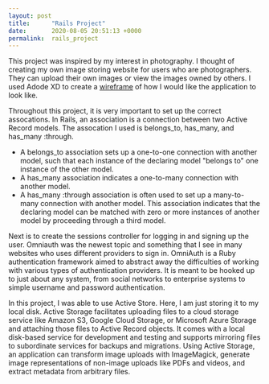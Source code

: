 ```yaml
---
layout: post
title:      "Rails Project"
date:       2020-08-05 20:51:13 +0000
permalink:  rails_project
---
```



This project was inspired by my interest in photography. I thought of creating my own image storing website for users who are photographers. They can upload their own images or view the images owned by others. I used Adode XD to create a [wireframe](https://ibb.co/ph10tdS) of how I would like the application to look like. 

Throughout this project, it is very important to set up the correct assocations. In Rails, an association is a connection between two Active Record models. The assocation I used is belongs_to, has_many, and has_many :through. 
* A belongs_to association sets up a one-to-one connection with another model, such that each instance of the declaring model "belongs to" one instance of the other model. 
* A has_many association indicates a one-to-many connection with another model. 
* A has_many :through association is often used to set up a many-to-many connection with another model. This association indicates that the declaring model can be matched with zero or more instances of another model by proceeding through a third model.

Next is to create the sessions controller for logging in and signing up the user. Omniauth was the newest topic and something that I see in many websites who uses different providers to sign in. OmniAuth is a Ruby authentication framework aimed to abstract away the difficulties of working with various types of authentication providers. It is meant to be hooked up to just about any system, from social networks to enterprise systems to simple username and password authentication.

In this project, I was able to use Active Store. Here, I am just storing it to my local disk. Active Storage facilitates uploading files to a cloud storage service like Amazon S3, Google Cloud Storage, or Microsoft Azure Storage and attaching those files to Active Record objects. It comes with a local disk-based service for development and testing and supports mirroring files to subordinate services for backups and migrations. Using Active Storage, an application can transform image uploads with ImageMagick, generate image representations of non-image uploads like PDFs and videos, and extract metadata from arbitrary files.
